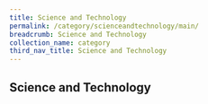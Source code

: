 ```yaml
---
title: Science and Technology
permalink: /category/scienceandtechnology/main/
breadcrumb: Science and Technology
collection_name: category
third_nav_title: Science and Technology
---
```


## **Science and Technology**